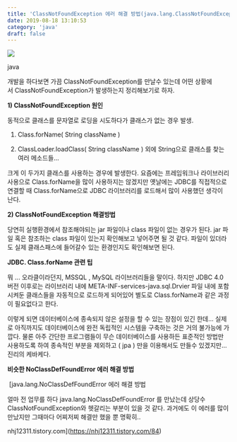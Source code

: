 ```yaml
---
title: 'ClassNotFoundException 에러 해결 방법(java.lang.ClassNotFoundException)'
date: 2019-08-18 13:10:53
category: 'java'
draft: false
---
```


![](https://blog.kakaocdn.net/dn/b99FZl/btqxvL4HPMn/bE4SBflzehwKPaz2N6TZFk/img.png)

java

개발을 하다보면 가끔 ClassNotFoundException를 만날수 있는데 어떤 상황에서 ClassNotFoundException가 발생하는지 정리해보기로 하자.

**1) ClassNotFoundException 원인**

동적으로 클래스를 문자열로 로딩을 시도하다가 클래스가 없는 경우 발생.

1) Class.forName( String className )

2) ClassLoader.loadClass( String className ) 외에 String으로 클래스를 찾는 여러 메소드들...

크게 이 두가지 클래스를 사용하는 경우에 발생한다. 요즘에는 프레임워크나 라이브러리 사용으로 Class.forName을 많이 사용하지는 않겠지만 옛날에는 JDBC를 직접적으로 연결할 때 Class.forName으로 JDBC 라이브러리를 로드해서 많이 사용했던 생각이 난다. 

**2) ClassNotFoundException 해결방법**

당연히 실행환경에서 참조해야되는 jar 파일이나 class 파일이 없는 경우가 된다. jar 파일 혹은 참조하는 class 파일이 있는지 확인해보고 넣어주면 될 것 같다. 파일이 있더라도 실제 클래스패스에 들어갈수 있는 환경인지도 확인해보면 된다.

**JDBC. Class.forName 관련 팁**

뭐 ... 오라클이라던지, MSSQL , MySQL 라이브러리들을 말이다. 하지만 JDBC 4.0 버전 이후로는 라이브러리 내에 META-INF-services-java.sql.Drvier 파일 내에 포함시켜둔 클래스들을 자동적으로 로드하게 되어있어 별도로 Class.forName과 같은 과정이 필요없다고 한다. 

이렇게 되면 데이터베이스에 종속되지 않은 설정을 할 수 있는 장점이 있긴 한데... 실제로 아직까지도 데이터베이스에 완전 독립적인 시스템을 구축하는 것은 거의 불가능에 가깝다. 물론 아주 간단한 프로그램들이 무슨 데이터베이스를 사용하든 표준적인 방법만 사용하도록 하여 종속적인 부분을 제외하고 ( jpa ) 만을 이용해서도 만들수 있겠지만... 진리의 케바케다. 

**비슷한 NoClassDefFoundError 에러 해결 방법**

 [java.lang.NoClassDefFoundError 에러 해결 방법

얼마 전 업무를 하다 java.lang.NoClassDefFoundError 를 만났는데 상당수 ClassNotFoundException와 헷갈리는 부분이 있을 것 같다. 과거에도 이 에러를 많이 만났지만 그때마다 어찌저찌 해결만 했을 뿐 명확히..

nhj12311.tistory.com](https://nhj12311.tistory.com/84)
